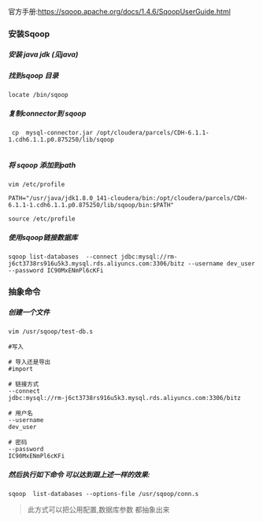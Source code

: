官方手册:<https://sqoop.apache.org/docs/1.4.6/SqoopUserGuide.html>

### 安装Sqoop

##### 安装 java jdk (见java)

##### 找到sqoop 目录

```shell
locate /bin/sqoop  
```



##### 复制connector到 sqoop

```shell
 cp  mysql-connector.jar /opt/cloudera/parcels/CDH-6.1.1-1.cdh6.1.1.p0.875250/lib/sqoop


```

##### 将 sqoop 添加到path

```shell
vim /etc/profile

PATH="/usr/java/jdk1.8.0_141-cloudera/bin:/opt/cloudera/parcels/CDH-6.1.1-1.cdh6.1.1.p0.875250/lib/sqoop/bin:$PATH"

source /etc/profile
```



##### 使用sqoop链接数据库

```shell
sqoop list-databases  --connect jdbc:mysql://rm-j6ct3738rs916u5k3.mysql.rds.aliyuncs.com:3306/bitz --username dev_user --password IC90MxENmPl6cKFi 
```









### 抽象命令

##### 创建一个文件

```shell
vim /usr/sqoop/test-db.s

#写入

# 导入还是导出
#import

# 链接方式
--connect
jdbc:mysql://rm-j6ct3738rs916u5k3.mysql.rds.aliyuncs.com:3306/bitz

# 用户名
--username
dev_user

# 密码
--password
IC90MxENmPl6cKFi
```



##### 然后执行如下命令 可以达到跟上述一样的效果:

```shell
sqoop  list-databases --options-file /usr/sqoop/conn.s 
```



> 此方式可以把公用配置,数据库参数 都抽象出来



   

 
